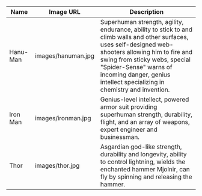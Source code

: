 | Name | Image URL | Description |
|------|-----------|-------------|
| Hanu-Man | images/hanuman.jpg | Superhuman strength, agility, endurance, ability to stick to and climb walls and other surfaces, uses self-designed web-shooters allowing him to fire and swing from sticky webs, special "Spider-Sense" warns of incoming danger, genius intellect specializing in chemistry and invention. |
| Iron Man | images/ironman.jpg | Genius-level intellect, powered armor suit providing superhuman strength, durability, flight, and an array of weapons, expert engineer and businessman. |
| Thor | images/thor.jpg | Asgardian god-like strength, durability and longevity, ability to control lightning, wields the enchanted hammer Mjolnir, can fly by spinning and releasing the hammer. 
